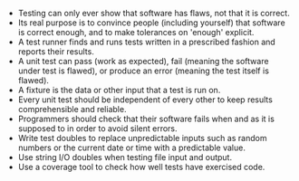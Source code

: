 -   Testing can only ever show that software has flaws, not that it is correct.
-   Its real purpose is to convince people (including yourself) that software is correct enough, and to make tolerances on 'enough' explicit.
-   A test runner finds and runs tests written in a prescribed fashion and reports their results.
-   A unit test can pass (work as expected), fail (meaning the software under test is flawed), or produce an error (meaning the test itself is flawed).
-   A fixture is the data or other input that a test is run on.
-   Every unit test should be independent of every other to keep results comprehensible and reliable.
-   Programmers should check that their software fails when and as it is supposed to in order to avoid silent errors.
-   Write test doubles to replace unpredictable inputs such as random numbers or the current date or time with a predictable value.
-   Use string I/O doubles when testing file input and output.
-   Use a coverage tool to check how well tests have exercised code.
